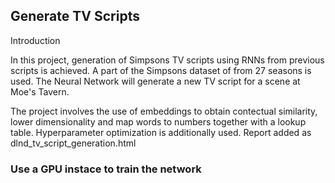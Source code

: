 ## Generate TV Scripts
Introduction

In this project, generation of Simpsons TV scripts using RNNs from previous scripts is achieved. A part of the Simpsons dataset of from 27 seasons is used. The Neural Network will generate a new TV script for a scene at Moe's Tavern.

The project involves the use of embeddings to obtain contectual similarity, lower dimensionality and map words to numbers together with a lookup table.
Hyperparameter optimization is additionally used.
Report added as dlnd_tv_script_generation.html

### Use a GPU instace to train the network
